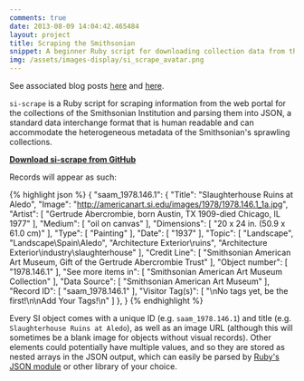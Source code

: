 ```yaml
---
comments: true
date: 2013-08-09 14:04:42.465484
layout: project
title: Scraping the Smithsonian
snippet: A beginner Ruby script for downloading collection data from the Smithsonian Institution in bulk, and parsing it into well-formed JSON.
img: /assets/images-display/si_scrape_avatar.png
---
```


<aside>
<p>See associated blog posts <a href="/2013/08/08/scraping-the-smithsonian.html">here</a> and <a href="/2013/08/09/parsing-the-smithsonian.html">here</a>.</p>
</aside>

`si-scrape` is a Ruby script for scraping information from the web portal for the collections of the Smithsonian Institution and parsing them into JSON, a standard data interchange format that is human readable and can accommodate the heterogeneous metadata of the Smithsonian's sprawling collections.

**[Download si-scrape from GitHub](https://github.com/mdlincoln/si-scrape)**

Records will appear as such:

{% highlight json %}
{
"saam_1978.146.1": {
    "Title": "Slaughterhouse Ruins at Aledo",
    "Image": "http://americanart.si.edu/images/1978/1978.146.1_1a.jpg",
    "Artist": [
      "Gertrude Abercrombie, born Austin, TX 1909-died Chicago, IL 1977"
    ],
    "Medium": [
      "oil on canvas"
    ],
    "Dimensions": [
      "20 x 24 in. (50.9 x 61.0 cm)"
    ],
    "Type": [
      "Painting"
    ],
    "Date": [
      "1937"
    ],
    "Topic": [
      "Landscape",
      "Landscape\\Spain\\Aledo",
      "Architecture Exterior\\ruins",
      "Architecture Exterior\\industry\\slaughterhouse"
    ],
    "Credit Line": [
      "Smithsonian American Art Museum, Gift of the Gertrude Abercrombie Trust"
    ],
    "Object number": [
      "1978.146.1"
    ],
    "See more items in": [
      "Smithsonian American Art Museum Collection"
    ],
    "Data Source": [
      "Smithsonian American Art Museum"
    ],
    "Record ID": [
      "saam_1978.146.1"
    ],
    "Visitor Tag(s)": [
      "\nNo tags yet, be the first!\n\nAdd Your Tags!\n"
    ]
  },
}
{% endhighlight %}

Every SI object comes with a unique ID (e.g. `saam_1978.146.1`) and title (e.g. `Slaughterhouse Ruins at Aledo`), as well as an image URL (although this will sometimes be a blank image for objects without visual records). Other elements could potentially have multiple values, and so they are stored as nested arrays in the JSON output, which can easily be parsed by [Ruby's JSON module](http://www.ruby-doc.org/stdlib-2.0/libdoc/json/rdoc/JSON.html) or other library of your choice.




